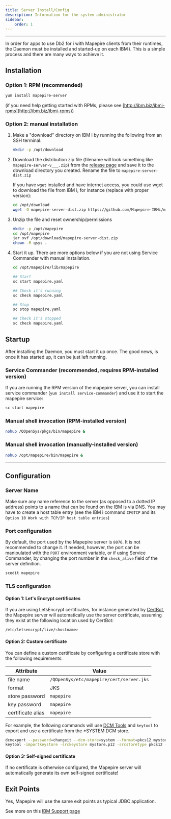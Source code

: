 ```yaml
---
title: Server Install/Config
description: Information for the system administrator
sidebar:
    order: 1
---
```


----
In order for apps to use Db2 for i with Mapepire clients from their runtimes, the Daemon must be installed and started-up on each IBM i. This is a simple process and there are many ways to achieve it.

## Installation

### Option 1: RPM (recommended)

```sh
yum install mapepire-server
```

(if you need help getting started with RPMs, please see [http://ibm.biz/ibmi-rpms](http://ibm.biz/ibmi-rpms))

### Option 2: manual installation

1. Make a "download" directory on IBM i by running the following from an SSH terminal:

    ```sh
    mkdir -p /opt/download
    ```

2. Download the distribution zip file (filename will look something like `mapepire-server-v___.zip`) from the [release page](https://github.com/Mapepire-IBMi/mapepire-server/releases/) and save it to the download directory you created. Rename the file to `mapepire-server-dist.zip`

    If you have `wget` installed and have internet access, you could use wget to download the file from IBM i, for instance (replace with proper version):

    ```sh
    cd /opt/download
    wget -O mapepire-server-dist.zip https://github.com/Mapepire-IBMi/mapepire-server/releases/latest/download/mapepire-server-dist.zip
    ```

3. Unzip the file and reset ownership/permissions

    ```sh
    mkdir -p /opt/mapepire
    cd /opt/mapepire
    jar xvf /opt/download/mapepire-server-dist.zip
    chown -R qsys .
    ```

4. Start it up. There are more options below if you are not using Service Commander with manual installation.

    ```sh
    cd /opt/mapepire/lib/mapepire

    ## Start
    sc start mapepire.yaml

    ## Check it's running
    sc check mapepire.yaml

    ## Stop
    sc stop mapepire.yaml

    ## Check it's stopped
    sc check mapepire.yaml
    ```

## Startup

After installing the Daemon, you must start it up once. The good news, is once it has started up, it can be just left running.

### Service Commander (recommended, requires RPM-installed version)

If you are running the RPM version of the mapepire server, you can install service commander (`yum install service-commander`) and use it to start the mapepire service:

```sh
sc start mapepire
```

### Manual shell invocation (RPM-installed version)

```sh
nohup /QOpenSys/pkgs/bin/mapepire &
```

### Manual shell invocation (manually-installed version)

```sh
nohup /opt/mapepire/bin/mapepire &
```

----

## Configuration

### Server Name

Make sure any name reference to the server (as opposed to a dotted IP address) points to a name that can be found on the IBM is via DNS. You may have to create a host table entry (see the IBM i command `CFGTCP` and its `Option 10 Work with TCP/IP host table entries`)

### Port configuration

By default, the port used by the Mapepire server is `8076`. It is not recommended to change it. If needed, however, the port can be manipulated with the `PORT` environment variable, or if using Service Commander, by changing the port number in the `check_alive` field
of the server definition.

```sh
scedit mapepire
```

### TLS configuration

#### Option 1: Let's Encrypt certificates

If you are using LetsEncrypt certificates, for instance generated by [CertBot](https://ibmi-oss-docs.readthedocs.io/en/latest/certbot.html), the Mapepire server will automatically use the server certificate, assuming they exist at the following location used by CertBot:

```sh
/etc/letsencrypt/live/<hostname>
```

#### Option 2: Custom certificate

You can define a custom certificate by configuring a certificate store with the following requirements:

| Attribute         | Value                                    |
| ----------------- | ---------------------------------------- |
| file name         | `/QOpenSys/etc/mapepire/cert/server.jks` |
| format            | JKS                                      |
| store password    | `mapepire`                               |
| key password      | `mapepire`                               |
| certificate alias | `mapepire`                               |

For example, the following commands will use [DCM Tools](https://github.com/ThePrez/DCM-tools/) and `keytool` to export and use a certificate
from the *SYSTEM DCM store.

```sh
dcmexport --password=changeit --dcm-store=system --format=pkcs12 mystore.p12
keytool -importkeystore -srckeystore mystore.p12 -srcstoretype pkcs12 -srcstorepass changeit -srcalias "mydcmalias" -destkeystore /QOpenSys/etc/mapepire/cert/server.jks -deststoretype JKS -deststorepass mapepire -destkeypass mapepire -destalias mapepire
```

#### Option 3: Self-signed certificate

If no certificate is otherwise configured, the Mapepire server will automatically generate its own self-signed certificate!

## Exit Points

Yes, Mapepire will use the same exit points as typical JDBC application.

See more on this [IBM Support page](https://www.ibm.com/support/pages/node/7073452)
